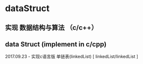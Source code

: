 # dataStruct
##
## 实现 数据结构与算法 （c/c++）
## data Struct (implement in c/cpp)

2017.09.23 - 实现c语言版 单链表(linkedList) [ linkedList/linkedList ]
